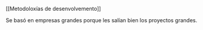 [[Metodoloxías de desenvolvemento]]

Se basó en empresas grandes porque les salían bien los proyectos grandes. 
